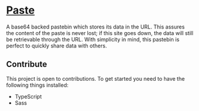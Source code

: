 # [Paste](https://paste.xpple.dev/)
A base64 backed pastebin which stores its data in the URL. This assures the content of the paste is never lost; if 
this site goes down, the data will still be retrievable through the URL. With simplicity in mind, this pastebin is 
perfect to quickly share data with others. 

## Contribute
This project is open to contributions. To get started you need to have the following things installed:
- TypeScript
- Sass
